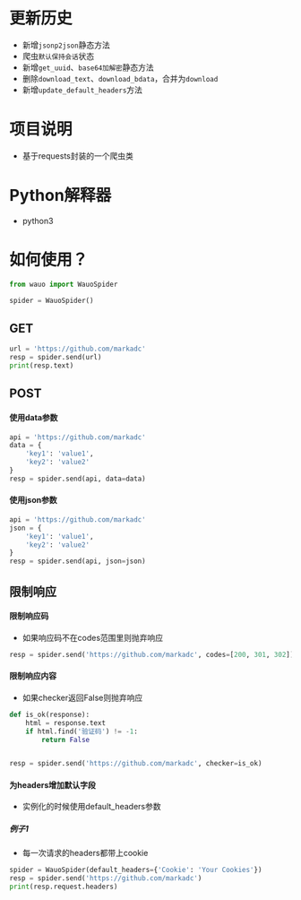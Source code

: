 # 更新历史

- 新增`jsonp2json`静态方法
- 爬虫`默认保持会话`状态
- 新增`get_uuid`、`base64加解密`静态方法
- 删除`download_text`、`download_bdata`，合并为`download`
- 新增`update_default_headers`方法

# 项目说明

- 基于requests封装的一个爬虫类

# Python解释器

- python3

# 如何使用？

```python
from wauo import WauoSpider

spider = WauoSpider()
```

## GET

```python
url = 'https://github.com/markadc'
resp = spider.send(url)
print(resp.text)
```

## POST

#### 使用data参数

```python
api = 'https://github.com/markadc'
data = {
    'key1': 'value1',
    'key2': 'value2'
}
resp = spider.send(api, data=data)
```

#### 使用json参数

```python
api = 'https://github.com/markadc'
json = {
    'key1': 'value1',
    'key2': 'value2'
}
resp = spider.send(api, json=json)
```

## 限制响应

#### 限制响应码

- 如果响应码不在codes范围里则抛弃响应

```python
resp = spider.send('https://github.com/markadc', codes=[200, 301, 302])
```

#### 限制响应内容

- 如果checker返回False则抛弃响应

```python
def is_ok(response):
    html = response.text
    if html.find('验证码') != -1:
        return False


resp = spider.send('https://github.com/markadc', checker=is_ok)
```

#### 为headers增加默认字段

- 实例化的时候使用default_headers参数

##### 例子1

- 每一次请求的headers都带上cookie

```python
spider = WauoSpider(default_headers={'Cookie': 'Your Cookies'})
resp = spider.send('https://github.com/markadc')
print(resp.request.headers)
```